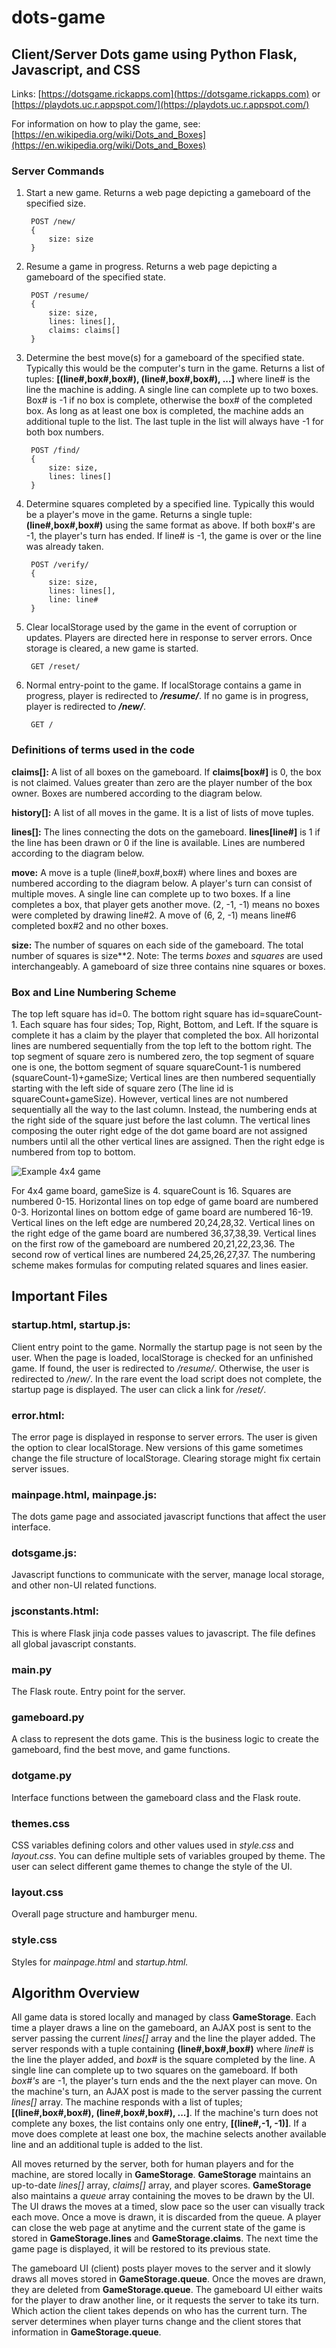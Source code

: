 # dots-game
## Client/Server Dots game using Python Flask, Javascript, and CSS 

Links: [https://dotsgame.rickapps.com](https://dotsgame.rickapps.com) or [https://playdots.uc.r.appspot.com/](https://playdots.uc.r.appspot.com/)

For information on how to play the game, see: [https://en.wikipedia.org/wiki/Dots_and_Boxes](https://en.wikipedia.org/wiki/Dots_and_Boxes)

### Server Commands

1) Start a new game. Returns a web page depicting a gameboard of the specified size.

        POST /new/
        {
            size: size
        }
2) Resume a game in progress. Returns a web page depicting a gameboard of the specified state.

        POST /resume/
        {
            size: size,
            lines: lines[],
            claims: claims[]
        }

3) Determine the best move(s) for a gameboard of the specified state. Typically this would be the computer's turn in the game. Returns a list of tuples: **[(line#,box#,box#), (line#,box#,box#), ...]** where line# is the line the machine is adding. A single line can complete up to two boxes. Box#  is -1 if no box is complete, otherwise the box# of the completed box. As long as at least one box is completed, the machine adds an additional tuple to the list. The last tuple in the list will always have -1 for both box numbers.

        POST /find/
        {
            size: size,
            lines: lines[]
        }

4) Determine squares completed by a specified line. Typically this would be a player's move in the game. Returns a single tuple: **(line#,box#,box#)** using the same format as above. If both box#'s are -1, the player's turn has ended. If line# is -1, the game is over or the line was already taken.  

        POST /verify/
        {
            size: size,
            lines: lines[],
            line: line#
        }

5) Clear localStorage used by the game in the event of corruption or updates. Players are directed here in response to server errors. Once storage is cleared, a new game is started.

        GET /reset/

6) Normal entry-point to the game. If localStorage contains a game in progress, player is redirected to ***/resume/***. If no game is in progress, player is redirected to ***/new/***.

        GET /

### Definitions of terms used in the code

**claims[]:** A list of all boxes on the gameboard. If **claims[box#]** is 0, the box is not claimed. Values greater than zero are the player number of the box owner. Boxes are numbered according to the diagram below.

**history[]:** A list of all moves in the game. It is a list of lists of move tuples.

**lines[]:** The lines connecting the dots on the gameboard. **lines[line#]** is 1 if the line has been drawn or 0 if the line is available. Lines are numbered according to the diagram below. 

**move:** A move is a tuple (line#,box#,box#) where lines and boxes are numbered according to the diagram below. A player's turn can consist of multiple moves. A single line can complete up to two boxes. If a line completes a box, that player gets another move. (2, -1, -1) means no boxes were completed by drawing line#2. A move of (6, 2, -1) means line#6 completed box#2 and no other boxes. 

**size:** The number of squares on each side of the gameboard. The total number of squares is size**2. Note: The terms *boxes* and *squares* are used interchangeably. A gameboard of size three contains nine squares or boxes.

### Box and Line Numbering Scheme
 
The top left square has id=0. The bottom right square has id=squareCount-1. Each square has four sides; Top, Right, Bottom, and Left. If the square is complete it has a claim by the player that completed the box. All horizontal lines are numbered sequentially from the top left to the bottom right. The top segment of square zero is numbered zero, the top segment of square one is one, the bottom segment of square squareCount-1 is numbered (squareCount-1)+gameSize; Vertical lines are then numbered sequentially starting with the left side of square zero (The line id is squareCount+gameSize). However, vertical lines are not numbered sequentially all the way to the last column. Instead, the numbering ends at the right side of the square just before the last column. The vertical lines composing the outer right edge of the dot game board are not assigned numbers until all the other vertical lines are assigned. Then the right edge is numbered from top to bottom. 

![Example 4x4 game](static/img/DotNumbering2.png)

For 4x4 game board, gameSize is 4. squareCount is 16. Squares are numbered 0-15. Horizontal lines on top edge of game board are numbered 0-3. Horizontal lines on bottom edge of game board are numbered 16-19. Vertical lines on the left edge are numbered 20,24,28,32. Vertical lines on the right edge of the game board are numbered 36,37,38,39. Vertical lines on the first row of the gameboard are numbered 20,21,22,23,36. The second row of vertical lines are numbered 24,25,26,27,37. The numbering scheme makes formulas for computing related squares and lines easier.

## Important Files

### startup.html, startup.js: 
Client entry point to the game. Normally the startup page is not seen by the user. When the page is loaded, localStorage is checked for an unfinished game. If found, the user is redirected to */resume/*. Otherwise, the user is redirected to */new/*. In the rare event the load script does not complete, the startup page is displayed. The user can click a link for */reset/*. 

### error.html:
The error page is displayed in response to server errors. The user is given the option to clear localStorage. New versions of this game sometimes change the file structure of localStorage. Clearing storage might fix certain server issues.

### mainpage.html, mainpage.js:
The dots game page and associated javascript functions that affect the user interface.

### dotsgame.js:
Javascript functions to communicate with the server, manage local storage, and other non-UI related functions.

### jsconstants.html:
This is where Flask jinja code passes values to javascript. The file defines all global javascript constants. 

### main.py
The Flask route. Entry point for the server.

### gameboard.py
A class to represent the dots game. This is the business logic to create the gameboard, find the best move, and game functions.

### dotgame.py
Interface functions between the gameboard class and the Flask route.

### themes.css
CSS variables defining colors and other values used in *style.css* and *layout.css*. You can define multiple sets of variables grouped by theme. The user can select different game themes to change the style of the UI.

### layout.css
Overall page structure and hamburger menu.

### style.css
Styles for *mainpage.html* and *startup.html.*

## Algorithm Overview
All game data is stored locally and managed by class **GameStorage**. Each time a player draws a line on the gameboard, an AJAX post is sent to the server passing the current *lines[]* array and the line the player added. The server responds with a tuple containing **(line#,box#,box#)** where *line#* is the line the player added, and *box#* is the square completed by the line. A single line can complete up to two squares on the gameboard. If both *box#'s* are -1, the player's turn ends and the the next player can move.  On the machine's turn, an AJAX post is made to the server passing the current *lines[]* array. The machine responds with a list of tuples; **[(line#,box#,box#), (line#,box#,box#), ...]**. If the machine's turn does not complete any boxes, the list contains only one entry, **[(line#,-1, -1)]**. If a move does complete at least one box, the machine selects another available line and an additional tuple is added to the list.

All moves returned by the server, both for human players and for the machine, are stored locally in **GameStorage**. **GameStorage** maintains an up-to-date *lines[]* array, *claims[]* array, and player scores. **GameStorage** also maintains a *queue* array containing the moves to be drawn by the UI. The UI draws the moves at a timed, slow pace so the user can visually track each move. Once a move is drawn, it is discarded from the queue. A player can close the web page at anytime and the current state of the game is stored in **GameStorage.lines** and **GameStorage.claims**. The next time the game page is displayed, it will be restored to its previous state. 

The gameboard UI (client) posts player moves to the server and it slowly draws all moves stored in **GameStorage.queue**. Once the moves are drawn, they are deleted from **GameStorage.queue**. The gameboard UI either waits for the player to draw another line, or it requests the server to take its turn. Which action the client takes depends on who has the current turn. The server determines when player turns change and the client stores that information in **GameStorage.queue**. 








